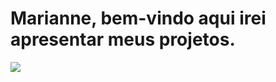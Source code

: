 # Marianne, bem-vindo aqui irei apresentar meus projetos.
![](https://media1.tenor.com/m/EnRojaH2AH4AAAAC/confused-meme.gif)
